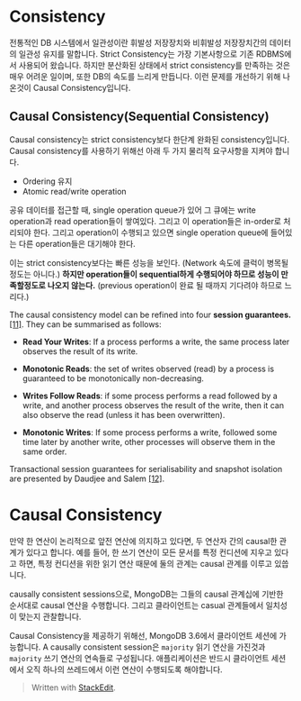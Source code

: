 # Consistency

전통적인 DB 시스템에서 일관성이란 휘발성 저장장치와 비휘발성 저장장치간의 데이터의 일관성 유지를 말합니다. Strict Consistency는 가장 기본사항으로 기존 RDBMS에서 사용되어 왔습니다. 하지만 분산화된 상태에서 strict consistency를 만족하는 것은 매우 어려운 일이며, 또한 DB의 속도를 느리게 만듭니다. 이런 문제를 개선하기 위해 나온것이 Causal Consistency입니다.

## Causal Consistency(Sequential Consistency)

Causal consistency는 strict consistency보다 한단계 완화된 consistency입니다. 
Causal consistency를 사용하기 위해선 아래 두 가지 물리적 요구사항을 지켜야 합니다.

-   Ordering 유지
-   Atomic read/write operation

공유 데이터를 접근할 때, single operation queue가 있어 그 큐에는 write operation과 read operation들이 쌓여있다. 그리고 이 operation들은 in-order로 처리되야 한다. 그리고 operation이 수행되고 있으면 single operation queue에 들어있는 다른 operation들은 대기해야 한다.

이는 strict consistency보다는 빠른 성능을 보인다. (Network 속도에 클럭이 병목될 정도는 아니다.)  **하지만 operation들이 sequential하게 수행되어야 하므로 성능이 만족할정도로 나오지 않는다.**  (previous operation이 완료 될 때까지 기다려야 하므로 느리다.)

The causal consistency model can be refined into four  **session guarantees.**[[11]](https://en.wikipedia.org/wiki/Causal_consistency#cite_note-11). They can be summarised as follows:





-   **Read Your Writes**: If a process performs a write, the same process later observes the result of its write.

-   **Monotonic Reads**: the set of writes observed (read) by a process is guaranteed to be monotonically non-decreasing.

-   **Writes Follow Reads**: if some process performs a read followed by a write, and another process observes the result of the write, then it can also observe the read (unless it has been overwritten).

-   **Monotonic Writes**: If some process performs a write, followed some time later by another write, other processes will observe them in the same order.

Transactional session guarantees for serialisability and snapshot isolation are presented by Daudjee and Salem  [[12]](https://en.wikipedia.org/wiki/Causal_consistency#cite_note-12).


# Causal Consistency

만약 한 연산이 논리적으로 앞전 연산에 의지하고 있다면, 두 연산자 간의 causal한 관계가 있다고 합니다. 예를 들어, 한 쓰기 연산이 모든 문서를 특정 컨디션에 지우고 있다고 하면, 특정 컨디션을 위한 읽기 연산 때문에 둘의 관계는 causal 관계를 이루고 있씁니다.

causally consistent sessions으로, MongoDB는 그들의 causal 관계십에 기반한 순서대로 causal 연산을 수행합니다. 그리고 클라이언트는 casual 관계들에서 일치성이 맞는지 관찰합니다. 

Causal Consistency을 제공하기 위해선, MongoDB 3.6에서 클라이언트 세션에 가능합니다. A causally consistent session은 `majority` 읽기 연산을 가진것과  `majority` 쓰기 연산의 연속들로 구성됩니다.  애플리케이션은 반드시 클라이언트 세션에서 오직 하나의 쓰레드에서 이런 연산이 수행되도록 해야합니다.
 

> Written with [StackEdit](https://stackedit.io/).
<!--stackedit_data:
eyJoaXN0b3J5IjpbLTc0MjA5MTcyNCwxMDI1MTA1NDQ5LC04OD
I4ODU5MDYsMzgzNjk4NDczLC0xMzEzODQzNDgxLC04ODY5MjA3
MzUsLTUyMDE1NjI0OSwtMjkyNDk0NDk3LDIxMzkxNjY2MDQsLT
Q1MTc3OTkwNCwtMTk1NjgyNjU5MSwxNjk3NjMyMzQ1LC0xNzQw
NzM4NDQwXX0=
-->